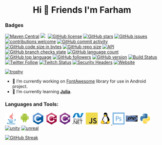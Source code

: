 <h1 align="center">Hi 👋 Friends I'm Farham</h1>

### Badges
<a href="https://search.maven.org/search?q=a:%22fontawesome-android%22" rel="nofollow"><img src="https://camo.githubusercontent.com/4af5468f5b63bb8aa268d787ee784afc14b8e59e860e2dbd723ac0924792e758/68747470733a2f2f696d672e736869656c64732e696f2f6d6176656e2d63656e7472616c2f762f636f6d2e617061636861742f666f6e74617765736f6d652d616e64726f69642e7376673f6c6162656c3d4d6176656e25323043656e7472616c" alt="Maven Central" data-canonical-src="https://img.shields.io/maven-central/v/com.apachat/fontawesome-android.svg?label=Maven%20Central" style="max-width:100%;"></a>
<a href="https://codecov.io/gh/FarhamHosseini/FontAwesome"><img src="https://codecov.io/gh/FarhamHosseini/FontAwesome/branch/main/graph/badge.svg?token=JI0ORPU7BP"/></a>
<a target="_blank" rel="noopener noreferrer" href="https://camo.githubusercontent.com/a713248dbb0670c5fc8117376438640b293b5c0ce4b50a3aca47c82b041310d1/68747470733a2f2f6b6f6d617265762e636f6d2f67687076632f3f757365726e616d653d66617268616d686f737365696e69267374796c653d706c617374696326636f6c6f723d6f72616e6765266c6162656c3d5669657765722b636f756e74"><img src="https://camo.githubusercontent.com/a713248dbb0670c5fc8117376438640b293b5c0ce4b50a3aca47c82b041310d1/68747470733a2f2f6b6f6d617265762e636f6d2f67687076632f3f757365726e616d653d66617268616d686f737365696e69267374796c653d706c617374696326636f6c6f723d6f72616e6765266c6162656c3d5669657765722b636f756e74" alt="" data-canonical-src="https://komarev.com/ghpvc/?username=farhamhosseini&amp;style=plastic&amp;color=orange&amp;label=Viewer+count" style="max-width:100%;"></a>
<a href="https://github.com/FarhamHosseini/FontAwesome/blob/main/LICENSE"><img src="https://camo.githubusercontent.com/746059eae52d2a7bc4bd974a5c012f02ad0de0bc4dcc9383870f8ceaae4166a7/68747470733a2f2f696d672e736869656c64732e696f2f6769746875622f6c6963656e73652f46617268616d486f737365696e692f466f6e74417765736f6d653f6c6162656c3d4c6963656e7365" alt="GitHub license" data-canonical-src="https://img.shields.io/github/license/FarhamHosseini/FontAwesome?label=License" style="max-width:100%;"></a>
<a href="https://github.com/FarhamHosseini/FontAwesome/stargazers"><img src="https://camo.githubusercontent.com/4737d39ede2399499aff432c5d7c5eba8324f068c7ecb69321528af45d6c4763/68747470733a2f2f696d672e736869656c64732e696f2f6769746875622f73746172732f46617268616d486f737365696e692f466f6e74417765736f6d653f6c6162656c3d5374617273" alt="GitHub stars" data-canonical-src="https://img.shields.io/github/stars/FarhamHosseini/FontAwesome?label=Stars" style="max-width:100%;"></a>
<a href="https://github.com/FarhamHosseini/FontAwesome/issues"><img src="https://camo.githubusercontent.com/50a7b82d7ee3677f8c6bfa35dc8956b964a5a3d3f8d13cd7978a996fa3d92f01/68747470733a2f2f696d672e736869656c64732e696f2f6769746875622f6973737565732f46617268616d486f737365696e692f466f6e74417765736f6d653f6c6162656c3d497373756573" alt="GitHub issues" data-canonical-src="https://img.shields.io/github/issues/FarhamHosseini/FontAwesome?label=Issues" style="max-width:100%;"></a>
<a href="https://github.com/FarhamHosseini/FontAwesome/issues"><img src="https://camo.githubusercontent.com/9665e3245fb94f475221dc674be0e35eb5fb8c54611233761f59a4ac3dc775b6/68747470733a2f2f696d672e736869656c64732e696f2f62616467652f636f6e747269627574696f6e732d77656c636f6d652d627269676874677265656e2e7376673f7374796c653d706c6173746963" alt="contributions welcome" data-canonical-src="https://img.shields.io/badge/contributions-welcome-brightgreen.svg?style=plastic" style="max-width:100%;"></a>
<a target="_blank" rel="noopener noreferrer" href="https://camo.githubusercontent.com/7fc8c23637ebd29de8090c15cbcc6f8f6e20ca9b1508c8400409dbcb6824910e/68747470733a2f2f696d672e736869656c64732e696f2f6769746875622f636f6d6d69742d61637469766974792f772f66617268616d686f737365696e692f666f6e74617765736f6d653f7374796c653d706c6173746963"><img src="https://camo.githubusercontent.com/7fc8c23637ebd29de8090c15cbcc6f8f6e20ca9b1508c8400409dbcb6824910e/68747470733a2f2f696d672e736869656c64732e696f2f6769746875622f636f6d6d69742d61637469766974792f772f66617268616d686f737365696e692f666f6e74617765736f6d653f7374796c653d706c6173746963" alt="GitHub commit activity" data-canonical-src="https://img.shields.io/github/commit-activity/w/farhamhosseini/fontawesome?style=plastic" style="max-width:100%;"></a>
<a target="_blank" rel="noopener noreferrer" href="https://camo.githubusercontent.com/e8abe49060755f52d41bfa823ef846d9bd6e75c2e98379bab34de54bab68daca/68747470733a2f2f696d672e736869656c64732e696f2f6769746875622f6c616e6775616765732f636f64652d73697a652f66617268616d686f737365696e692f666f6e74617765736f6d653f7374796c653d706c6173746963"><img src="https://camo.githubusercontent.com/e8abe49060755f52d41bfa823ef846d9bd6e75c2e98379bab34de54bab68daca/68747470733a2f2f696d672e736869656c64732e696f2f6769746875622f6c616e6775616765732f636f64652d73697a652f66617268616d686f737365696e692f666f6e74617765736f6d653f7374796c653d706c6173746963" alt="GitHub code size in bytes" data-canonical-src="https://img.shields.io/github/languages/code-size/farhamhosseini/fontawesome?style=plastic" style="max-width:100%;"></a>
<a target="_blank" rel="noopener noreferrer" href="https://camo.githubusercontent.com/da2a9c8e273a54e131161edba4a05e6adcdb6438cf8fc67a6ff402143d71f009/68747470733a2f2f696d672e736869656c64732e696f2f6769746875622f7265706f2d73697a652f66617268616d686f737365696e692f666f6e74617765736f6d65"><img src="https://camo.githubusercontent.com/da2a9c8e273a54e131161edba4a05e6adcdb6438cf8fc67a6ff402143d71f009/68747470733a2f2f696d672e736869656c64732e696f2f6769746875622f7265706f2d73697a652f66617268616d686f737365696e692f666f6e74617765736f6d65" alt="GitHub repo size" data-canonical-src="https://img.shields.io/github/repo-size/farhamhosseini/fontawesome" style="max-width:100%;"></a>
<a href="https://android-arsenal.com/api?level=22"><img src="https://img.shields.io/badge/API-22%2B-brightgreen.svg?style=flat" border="0" alt="API"></a>
<a target="_blank" rel="noopener noreferrer" href="https://camo.githubusercontent.com/0ac34d1aa90c69d2c1463a73ad64ea5bc95dc851cb555537a572a69cc51d8bac/68747470733a2f2f696d672e736869656c64732e696f2f6769746875622f636865636b732d7374617475732f66617268616d686f737365696e692f666f6e74617765736f6d652f6d61696e"><img src="https://camo.githubusercontent.com/0ac34d1aa90c69d2c1463a73ad64ea5bc95dc851cb555537a572a69cc51d8bac/68747470733a2f2f696d672e736869656c64732e696f2f6769746875622f636865636b732d7374617475732f66617268616d686f737365696e692f666f6e74617765736f6d652f6d61696e" alt="GitHub branch checks state" data-canonical-src="https://img.shields.io/github/checks-status/farhamhosseini/fontawesome/main" style="max-width:100%;"></a>
<a target="_blank" rel="noopener noreferrer" href="https://camo.githubusercontent.com/5379db1fb2fba62c4f8c5fca37904932d3b1adaba8ea69440c5a81ac06b54c9f/68747470733a2f2f696d672e736869656c64732e696f2f6769746875622f6c616e6775616765732f636f756e742f66617268616d686f737365696e692f666f6e74617765736f6d65"><img src="https://camo.githubusercontent.com/5379db1fb2fba62c4f8c5fca37904932d3b1adaba8ea69440c5a81ac06b54c9f/68747470733a2f2f696d672e736869656c64732e696f2f6769746875622f6c616e6775616765732f636f756e742f66617268616d686f737365696e692f666f6e74617765736f6d65" alt="GitHub language count" data-canonical-src="https://img.shields.io/github/languages/count/farhamhosseini/fontawesome" style="max-width:100%;"></a>
<a target="_blank" rel="noopener noreferrer" href="https://camo.githubusercontent.com/ef4d0b49b051b1f404c63343d91ac10dfaf0b0f7fbfa685db5ff1d1b25607120/68747470733a2f2f696d672e736869656c64732e696f2f6769746875622f6c616e6775616765732f746f702f66617268616d686f737365696e692f666f6e74617765736f6d65"><img src="https://camo.githubusercontent.com/ef4d0b49b051b1f404c63343d91ac10dfaf0b0f7fbfa685db5ff1d1b25607120/68747470733a2f2f696d672e736869656c64732e696f2f6769746875622f6c616e6775616765732f746f702f66617268616d686f737365696e692f666f6e74617765736f6d65" alt="GitHub top language" data-canonical-src="https://img.shields.io/github/languages/top/farhamhosseini/fontawesome" style="max-width:100%;"></a>
<a target="_blank" rel="noopener noreferrer" href="https://camo.githubusercontent.com/2625a9f83a10f6ff08e70bdf58f8ea5c55b64e2ae71c8e59abda5a3d0f852ff9/68747470733a2f2f696d672e736869656c64732e696f2f6769746875622f666f6c6c6f776572732f46617268616d486f737365696e693f6c6162656c3d4769746875622b466f6c6c6f776572"><img src="https://camo.githubusercontent.com/2625a9f83a10f6ff08e70bdf58f8ea5c55b64e2ae71c8e59abda5a3d0f852ff9/68747470733a2f2f696d672e736869656c64732e696f2f6769746875622f666f6c6c6f776572732f46617268616d486f737365696e693f6c6162656c3d4769746875622b466f6c6c6f776572" alt="GitHub followers" data-canonical-src="https://img.shields.io/github/followers/FarhamHosseini?label=Github+Follower" style="max-width:100%;"></a>
<a href="https://badge.fury.io/gh/FarhamHosseini%2FFontAwesome" rel="nofollow"><img src="https://camo.githubusercontent.com/61cb97b8718291c12174cb5c903c9bf82bb6e0b3db31b6fa4067afcfcc21b6d2/68747470733a2f2f62616467652e667572792e696f2f67682f46617268616d486f737365696e69253246466f6e74417765736f6d652e737667" alt="GitHub version" data-canonical-src="https://badge.fury.io/gh/FarhamHosseini%2FFontAwesome.svg" style="max-width:100%;"></a>
<a href="https://travis-ci.com/FarhamHosseini/FontAwesome" rel="nofollow"><img src="https://camo.githubusercontent.com/bf37aa4a7456bc70e6c6e4a4d06cad854e5a27ace33168a59f03573fe6745bcd/68747470733a2f2f7472617669732d63692e636f6d2f46617268616d486f737365696e692f466f6e74417765736f6d652e7376673f6272616e63683d6d61696e" alt="Build Status" data-canonical-src="https://travis-ci.com/FarhamHosseini/FontAwesome.svg?branch=main" style="max-width:100%;"></a>
<a target="_blank" rel="noopener noreferrer" href="https://camo.githubusercontent.com/7b3ecc29173e1d1dbfba20f680ed68bf437f081b4b59df90e1258676b42ea3e3/68747470733a2f2f696d672e736869656c64732e696f2f747769747465722f666f6c6c6f772f50617253747265616d65723f6c6162656c3d54776974746572253230466f6c6c6f776572267374796c653d706c6173746963"><img src="https://camo.githubusercontent.com/7b3ecc29173e1d1dbfba20f680ed68bf437f081b4b59df90e1258676b42ea3e3/68747470733a2f2f696d672e736869656c64732e696f2f747769747465722f666f6c6c6f772f50617253747265616d65723f6c6162656c3d54776974746572253230466f6c6c6f776572267374796c653d706c6173746963" alt="Twitter Follow" data-canonical-src="https://img.shields.io/twitter/follow/ParStreamer?label=Twitter%20Follower&amp;style=plastic" style="max-width:100%;"></a>
<a target="_blank" rel="noopener noreferrer" href="https://camo.githubusercontent.com/8518c28038b7cd1040a231b072ed302e81de3e4f5b055d869e729e0d7c06297f/68747470733a2f2f696d672e736869656c64732e696f2f7477697463682f7374617475732f50617253747265616d65723f6c6162656c3d547769746368"><img src="https://camo.githubusercontent.com/8518c28038b7cd1040a231b072ed302e81de3e4f5b055d869e729e0d7c06297f/68747470733a2f2f696d672e736869656c64732e696f2f7477697463682f7374617475732f50617253747265616d65723f6c6162656c3d547769746368" alt="Twitch Status" data-canonical-src="https://img.shields.io/twitch/status/ParStreamer?label=Twitch" style="max-width:100%;"></a>
<a target="_blank" rel="noopener noreferrer" href="https://camo.githubusercontent.com/272b6d6280bb674debf69992a917082f168038bc7ecffc24fffe6eb92c58a9e2/68747470733a2f2f696d672e736869656c64732e696f2f73656375726974792d686561646572733f7374796c653d706c61737469632675726c3d6874747073253341253246253246617061636861742e636f6d"><img src="https://camo.githubusercontent.com/272b6d6280bb674debf69992a917082f168038bc7ecffc24fffe6eb92c58a9e2/68747470733a2f2f696d672e736869656c64732e696f2f73656375726974792d686561646572733f7374796c653d706c61737469632675726c3d6874747073253341253246253246617061636861742e636f6d" alt="Security Headers" data-canonical-src="https://img.shields.io/security-headers?style=plastic&amp;url=https%3A%2F%2Fapachat.com" style="max-width:100%;"></a>
<a target="_blank" rel="noopener noreferrer" href="https://camo.githubusercontent.com/65842f4f0c6bcfee1bb9c41a6080a9034fe063ac382e09197884cd5aac64dae6/68747470733a2f2f696d672e736869656c64732e696f2f776562736974653f646f776e5f636f6c6f723d72656426646f776e5f6d6573736167653d6f66666c696e652675705f636f6c6f723d677265656e2675705f6d6573736167653d6f6e6c696e652675726c3d6874747073253341253246253246617061636861742e636f6d"><img src="https://camo.githubusercontent.com/65842f4f0c6bcfee1bb9c41a6080a9034fe063ac382e09197884cd5aac64dae6/68747470733a2f2f696d672e736869656c64732e696f2f776562736974653f646f776e5f636f6c6f723d72656426646f776e5f6d6573736167653d6f66666c696e652675705f636f6c6f723d677265656e2675705f6d6573736167653d6f6e6c696e652675726c3d6874747073253341253246253246617061636861742e636f6d" alt="Website" data-canonical-src="https://img.shields.io/website?down_color=red&amp;down_message=offline&amp;up_color=green&amp;up_message=online&amp;url=https%3A%2F%2Fapachat.com" style="max-width:100%;"></a>

[![trophy](https://github-profile-trophy.vercel.app/?username=farhamhosseini&theme=onedark&column=3&margin-w=15&margin-h=15)](https://github.com/ryo-ma/github-profile-trophy)

- 🔭 I’m currently working on [FontAwesome](https://fontawesome.com/icons) library for use in Android project.
- 🌱 I’m currently learning [**Julia**](https://julialang.org/).


### Languages and Tools:
<p align="left">
<a href="https://www.java.com" target="_blank"><img src="https://raw.githubusercontent.com/devicons/devicon/master/icons/java/java-original.svg" alt="java" width="40" height="40"/></a>
<a href="https://developer.android.com" target="_blank"><img src="https://raw.githubusercontent.com/devicons/devicon/master/icons/android/android-original-wordmark.svg" alt="android" width="40" height="40"/></a>
<a href="https://www.cprogramming.com/" target="_blank"><img src="https://raw.githubusercontent.com/devicons/devicon/master/icons/c/c-original.svg" alt="c" width="40" height="40"/></a>
<a href="https://www.w3schools.com/cpp/" target="_blank"><img src="https://raw.githubusercontent.com/devicons/devicon/master/icons/cplusplus/cplusplus-original.svg" alt="cplusplus" width="40" height="40"/></a>
<a href="https://www.w3schools.com/cs/" target="_blank"><img src="https://raw.githubusercontent.com/devicons/devicon/master/icons/csharp/csharp-original.svg" alt="csharp" width="40" height="40"/></a>
<a href="https://dotnet.microsoft.com/" target="_blank"><img src="https://raw.githubusercontent.com/devicons/devicon/master/icons/dot-net/dot-net-original-wordmark.svg" alt="dotnet" width="40" height="40"/></a>
<a href="https://developer.mozilla.org/en-US/docs/Web/JavaScript" target="_blank"><img src="https://raw.githubusercontent.com/devicons/devicon/master/icons/javascript/javascript-original.svg" alt="javascript" width="40" height="40"/></a>
<a href="https://www.linux.org/" target="_blank"><img src="https://raw.githubusercontent.com/devicons/devicon/master/icons/linux/linux-original.svg" alt="linux" width="40" height="40"/>
<a href="https://www.photoshop.com/en" target="_blank"><img src="https://raw.githubusercontent.com/devicons/devicon/master/icons/photoshop/photoshop-line.svg" alt="photoshop" width="40" height="40"/></a>
<a href="https://www.php.net" target="_blank"><img src="https://raw.githubusercontent.com/devicons/devicon/master/icons/php/php-original.svg" alt="php" width="40" height="40"/></a>
<a href="https://www.python.org" target="_blank"><img src="https://raw.githubusercontent.com/devicons/devicon/master/icons/python/python-original.svg" alt="python" width="40" height="40"/></a>
<a href="https://unity.com/" target="_blank"><img src="https://www.vectorlogo.zone/logos/unity3d/unity3d-icon.svg" alt="unity" width="40" height="40"/></a>
<a href="https://unrealengine.com/" target="_blank"><img src="https://raw.githubusercontent.com/kenangundogan/fontisto/036b7eca71aab1bef8e6a0518f7329f13ed62f6b/icons/svg/brand/unreal-engine.svg" alt="unreal" width="40" height="40"/></a>
</p>


[![GitHub Streak](https://github-readme-streak-stats.herokuapp.com?user=FarhamHosseini&theme=blood-dark)](https://git.io/streak-stats)
